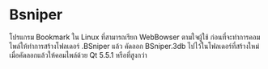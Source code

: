 # Bsniper
โปรแกรม Bookmark ใน Linux ที่สามารถเรียก WebBowser ตามใจผู้ใช้
ก่อนที่จะทำการคอมไพล์ให้ทำการสร้างโฟลเดอร์ .BSniper  แล้ว คัดลอก BSniper.3db   ไปไว้ในโฟลเดอร์ที่สร้างใหม่ เมื่อคัดลอกแล้วให้คอมไพล์ด้วย Qt 5.5.1 หรือที่สูงกว่า
